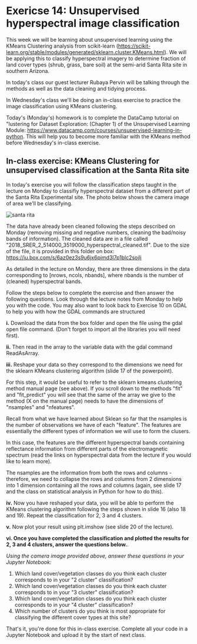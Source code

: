 # Exericse 14: Unsupervised hyperspectral image classification

This week we will be learning about unsupervised learning using the KMeans Clustering analysis from scikit-learn (https://scikit-learn.org/stable/modules/generated/sklearn.cluster.KMeans.html). We will be applying this to classify hyperspectral imagery to determine fraction of land cover types (shrub, grass, bare soil) at the semi-arid Santa Rita site in southern Arizona.

In today's class our guest lecturer Rubaya Pervin will be talking through the methods as well as the data cleaning and tidying process.

In Wednesday's class we'll be doing an in-class exercise to practice the image classification using KMeans clustering.

Today's (Monday's) homework is to complete the DataCamp tutorial on "lustering for Dataset Exploration: (Chapter 1) of the Unsupervised Learning Module: https://www.datacamp.com/courses/unsupervised-learning-in-python. This will help you to become more familiar with the KMeans method before Wednesday's in-class exercise.

## In-class exercise: KMeans Clustering for unsupervised classification at the Santa Rita site

In today's exercise you will follow the classification steps taught in the lecture on Monday to classifiy hyperspectral dataset from a different part of the Santa Rita Experimental site. The photo below shows the camera image of area we'll be classifying.

![santa rita](2018_SRER_2_514000_3519000_image.png)

The data have already been cleaned following the steps described on Monday (removing missing and negative numbers, cleaning the bad/noisy bands of information). The cleaned data are in a file called "2018_SRER_2_514000_3519000_hyperspectral_cleaned.tif". Due to the size of the file, it is provided in this folder on box: https://iu.box.com/s/6az0ez3s9u6jx6pimd3l7p1blc2sojli

As detailed in the lecture on Monday, there are three dimensions in the data corresponding to [nrows, ncols, nbands], where nbands is the number of (cleaned) hyperspectral bands.

Follow the steps below to complete the exercise and then answer the following questions. Look through the lecture notes from Monday to help you with the code. You may also want to look back to Exercise 10 on GDAL to help you with how the GDAL commands are structured

**i.** Download the data from the box folder and open the file using the gdal open file command. (Don't forget to import all the libraries you will need first).

**ii.** Then read in the array to the variable data with the gdal command ReadAsArray. 

**iii.** Reshape your data so they correspond to the dimensions we need for the sklearn KMeans clustering algorithm (slide 17 of the powerpoint).    

For this step, it would be useful to refer to the sklearn kmeans clustering method manual page (see above). If you scroll down to the methods "fit" and "fit_predict" you will see that the same of the array we give to the method (X on the manual page) needs to have the dimensions of "nsamples" and "nfeatures". 

Recall from what we have learned about Sklean so far that the nsamples is the number of observations we have of each "feature". The features are essentially the different types of information we will use to form the clusers.  

In this case, the features are the different hyperspectral bands containing reflectance information from different parts of the electromagnetic spectrum (read the links on hyperspectral data from the lecture if you would like to learn more).  

The nsamples are the information from both the rows and columns - therefore, we need to collapse the rows and columns from 2 dimensions into 1 dimension containing all the rows and columns (again, see slide 17 and the class on statistical analysis in Python for how to do this).  

**iv.** Now you have reshaped your data, you will be able to perform the KMeans clustering algorithm following the steps shown in slide 16 (also 18 and 19). Repeat the classification for 2, 3 and 4 clusters.  

**v.** Now plot your result using plt.imshow (see slide 20 of the lecture).  

**vi. Once you have completed the classification and plotted the results for 2, 3 and 4 clusters, answer the questions below.**. 


*Using the camera image provided above, answer these questions in your Jupyter Notebook:*
1. Which land cover/vegetation classes do you think each cluster corresponds to in your "2 cluster" classification?
2. Which land cover/vegetation classes do you think each cluster corresponds to in your "3 cluster" classification?
3. Which land cover/vegetation classes do you think each cluster corresponds to in your "4 cluster" classification?
4. Which number of clusters do you think is most appropriate for classifying the different cover types at this site?


That's it, you're done for this in-class exercise. Complete all your code in a Jupyter Notebook and upload it by the start of next class.


